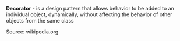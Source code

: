 **Decorator** - is a design pattern that allows behavior to be added to an individual object, dynamically, without affecting the behavior of other objects from the same class

Source: wikipedia.org
